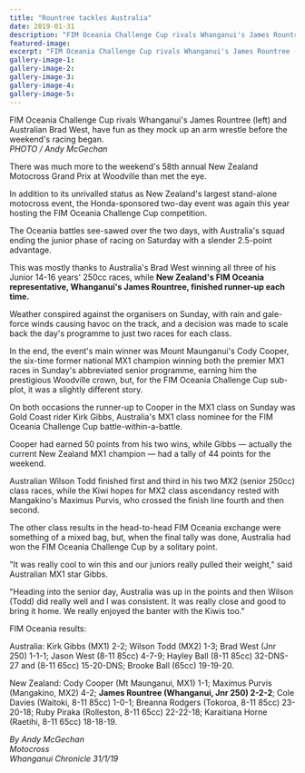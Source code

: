 ```yaml
---
title: "Rountree tackles Australia"
date: 2019-01-31
description: "FIM Oceania Challenge Cup rivals Whanganui's James Rountree (left) & Australian Brad West, have fun as they..."
featured-image: 
excerpt: "FIM Oceania Challenge Cup rivals Whanganui's James Rountree (left) and Australian Brad West, have fun as they mock up an arm wrestle before the weekend's racing began."
gallery-image-1: 
gallery-image-2: 
gallery-image-3: 
gallery-image-4: 
gallery-image-5: 
---
```


<p><span>FIM Oceania Challenge Cup rivals Whanganui's James Rountree (left) and Australian Brad West, have fun as they mock up an arm wrestle before the weekend's racing began. <br /><em>PHOTO / Andy McGechan</em></span></p>
<p class="element element-paragraph">There was much more to the weekend's 58th annual New Zealand Motocross Grand Prix at Woodville than met the eye.</p>
<p class="element element-paragraph">In addition to its unrivalled status as New Zealand's largest stand-alone motocross event, the Honda-sponsored two-day event was again this year hosting the FIM Oceania Challenge Cup competition.</p>
<p class="element element-paragraph">The Oceania battles see-sawed over the two days, with Australia's squad ending the junior phase of racing on Saturday with a slender 2.5-point advantage.</p>
<p class="element element-paragraph">This was mostly thanks to Australia's Brad West winning all three of his Junior 14-16 years' 250cc races, while <strong>New Zealand's FIM Oceania representative, Whanganui's James Rountree, finished runner-up each time.</strong></p>
<p class="element element-paragraph">Weather conspired against the organisers on Sunday, with rain and gale-force winds causing havoc on the track, and a decision was made to scale back the day's programme to just two races for each class.</p>
<p class="element element-paragraph">In the end, the event's main winner was Mount Maunganui's Cody Cooper, the six-time former national MX1 champion winning both the premier MX1 races in Sunday's abbreviated senior programme, earning him the prestigious Woodville crown, but, for the FIM Oceania Challenge Cup sub-plot, it was a slightly different story.</p>
<p class="element element-paragraph">On both occasions the runner-up to Cooper in the MX1 class on Sunday was Gold Coast rider Kirk Gibbs, Australia's MX1 class nominee for the FIM Oceania Challenge Cup battle-within-a-battle.</p>
<p class="element element-paragraph">Cooper had earned 50 points from his two wins, while Gibbs &mdash; actually the current New Zealand MX1 champion &mdash; had a tally of 44 points for the weekend.</p>
<p class="element element-paragraph">Australian Wilson Todd finished first and third in his two MX2 (senior 250cc) class races, while the Kiwi hopes for MX2 class ascendancy rested with Mangakino's Maximus Purvis, who crossed the finish line fourth and then second.</p>
<p class="element element-paragraph">The other class results in the head-to-head FIM Oceania exchange were something of a mixed bag, but, when the final tally was done, Australia had won the FIM Oceania Challenge Cup by a solitary point.</p>
<p class="element element-paragraph">"It was really cool to win this and our juniors really pulled their weight," said Australian MX1 star Gibbs.</p>
<p class="element element-paragraph">"Heading into the senior day, Australia was up in the points and then Wilson (Todd) did really well and I was consistent. It was really close and good to bring it home. We really enjoyed the banter with the Kiwis too."</p>
<p class="element element-paragraph">FIM Oceania results:</p>
<p class="element element-paragraph">Australia: Kirk Gibbs (MX1) 2-2; Wilson Todd (MX2) 1-3; Brad West (Jnr 250) 1-1-1; Jason West (8-11 85cc) 4-7-9; Hayley Ball (8-11 85cc) 32-DNS-27 and (8-11 65cc) 15-20-DNS; Brooke Ball (65cc) 19-19-20.</p>
<p class="element element-paragraph">New Zealand: Cody Cooper (Mt Maunganui, MX1) 1-1; Maximus Purvis (Mangakino, MX2) 4-2; <strong>James Rountree (Whanganui, Jnr 250) 2-2-2</strong>; Cole Davies (Waitoki, 8-11 85cc) 1-0-1; Breanna Rodgers (Tokoroa, 8-11 85cc) 23-20-18; Ruby Piraka (Rolleston, 8-11 65cc) 22-22-18; Karaitiana Horne (Raetihi, 8-11 65cc) 18-18-19.</p>
<p class="element element-paragraph"><em>By Andy McGechan</em><br /><em>Motocross</em><br /><em>Whanganui Chronicle 31/1/19</em></p>


